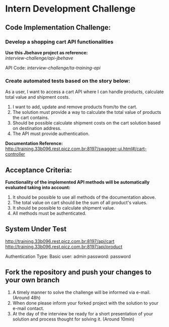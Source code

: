 # Intern Development Challenge

## Code Implementation Challenge:

### Develop a shopping cart API functionalities

**Use this Jbehave project as reference:**  
*interview-challenge/api-jbehave*   

API Code: *interview-challenge/ta-training-api*

### Create automated tests based on the story below:

As a user, I want to access a cart API where I can handle products, calculate total value and shipment costs.
1. I want to add, update and remove products from/to the cart.
2. The solution must provide a way to calculate the total value of products the cart contains.
3. Should be possible calculate shipment costs on the cart solution based on destination address.
4. The API must provide authentication.

**Documentation Reference:**
http://training.33b096.rest.picz.com.br:8197/swagger-ui.html#/cart-controller

## Acceptance Criteria:

**Functionality of the implemented API methods will be automatically evaluated taking into account:**
1. It should be possible to use all methods of the documentation above.
2. The total value on cart should be the sum of all product's values.
3. It should be possible to calculate shipment value.
4. All methods must be authenticated.

## System Under Test
http://training.33b096.rest.picz.com.br:8197/api/cart
http://training.33b096.rest.picz.com.br:8197/api/product

Authentication Type: Basic
user: admin
password: password


## Fork the repository and push your changes to your own branch
1. A timely manner to solve the challenge will be informed via e-mail. (Around 48h)
2. When done please inform your forked project with the solution to your e-mail contact.
3. At the day of the interview be ready  for a short presentation of your solution and process thought for solving it. (Around 10min) 


